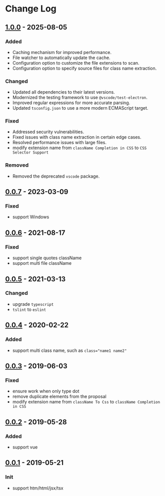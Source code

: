 # Change Log

## [1.0.0] - 2025-08-05

### Added

- Caching mechanism for improved performance.
- File watcher to automatically update the cache.
- Configuration option to customize the file extensions to scan.
- Configuration option to specify source files for class name extraction.

### Changed

- Updated all dependencies to their latest versions.
- Modernized the testing framework to use `@vscode/test-electron`.
- Improved regular expressions for more accurate parsing.
- Updated `tsconfig.json` to use a more modern ECMAScript target.

### Fixed

- Addressed security vulnerabilities.
- Fixed issues with class name extraction in certain edge cases.
- Resolved performance issues with large files.
- modify extension name from `className Completion in CSS` to `CSS Selector Support`

### Removed

- Removed the deprecated `vscode` package.

## [0.0.7] - 2023-03-09

### Fixed

- support Windows

## [0.0.6] - 2021-08-17

### Fixed

- support single quotes className
- support multi file className

## [0.0.5] - 2021-03-13

### Changed

- upgrade `typescript`
- `tslint` to `eslint`

## [0.0.4] - 2020-02-22

### Added

- support multi class name, such as `class="name1 name2"`

## [0.0.3] - 2019-06-03

### Fixed

- ensure work when only type dot
- remove duplicate elements from the proposal
- modify extension name from `className To Css` to `className Completion in CSS`

## [0.0.2] - 2019-05-28

### Added

- support vue

## [0.0.1] - 2019-05-21

### Init

- support htm/html/jsx/tsx

[1.0.0]: https://github.com/your-username/your-repo/releases/tag/1.0.0
[0.0.7]: https://github.com/zitup/classNameToCss/releases/tag/0.0.7
[0.0.6]: https://github.com/zytjs/classNameToCss/releases/tag/0.0.6
[0.0.5]: https://github.com/zytjs/classNameToCss/releases/tag/0.0.5
[0.0.4]: https://github.com/zytjs/classNameToCss/releases/tag/0.0.4
[0.0.3]: https://github.com/zytjs/classNameToCss/releases/tag/0.0.3
[0.0.2]: https://github.com/zytjs/classNameToCss/releases/tag/0.0.2
[0.0.1]: https://github.com/zytjs/classNameToCss/releases/tag/0.0.1

